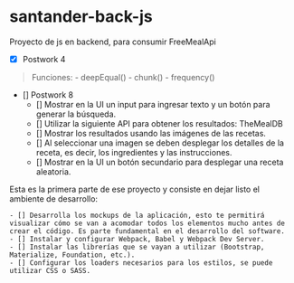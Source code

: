 # santander-back-js
Proyecto de js en backend, para consumir FreeMealApi


- [X] Postwork 4
> Funciones:
    - deepEqual()
    - chunk()
    - frequency()

- [] Postwork 8
    - [] Mostrar en la UI un input para ingresar texto y un botón para generar la búsqueda.
    - [] Utilizar la siguiente API para obtener los resultados: TheMealDB
    - [] Mostrar los resultados usando las imágenes de las recetas.
    - [] Al seleccionar una imagen se deben desplegar los detalles de la receta, es decir, los ingredientes y las instrucciones.
    - [] Mostrar en la UI un botón secundario para desplegar una receta aleatoria.

Esta es la primera parte de ese proyecto y consiste en dejar listo el ambiente de desarrollo:

    - [] Desarrolla los mockups de la aplicación, esto te permitirá visualizar cómo se van a acomodar todos los elementos mucho antes de crear el código. Es parte fundamental en el desarrollo del software.
    - [] Instalar y configurar Webpack, Babel y Webpack Dev Server.
    - [] Instalar las librerías que se vayan a utilizar (Bootstrap, Materialize, Foundation, etc.).
    - [] Configurar los loaders necesarios para los estilos, se puede utilizar CSS o SASS.

